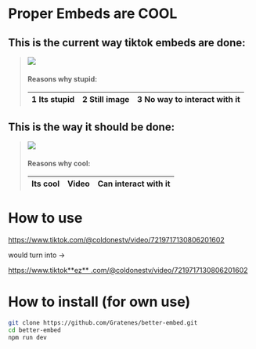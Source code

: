 # Proper Embeds are COOL

## This is the current way tiktok embeds are done:

> ![](https://i.imgur.com/9ym33Pv.png)
>
>
> #### Reasons why stupid:
> | 1 Its stupid | 2 Still image | 3 No way to interact with it |
> |--------------|---------------|------------------------------|

## This is the way it should be done:

> ![](https://i.imgur.com/kjbJVw9.png)
>
> #### Reasons why cool:
>
> | Its cool |  Video | Can interact with it |
> |----------|--------|----------------------|

# How to use

https://www.tiktok.com/@coldonestv/video/7219717130806201602

would turn into ->

[https://www.tiktok**ez**
.com/@coldonestv/video/7219717130806201602](https://www.tiktokez.com/@coldonestv/video/7219717130806201602)

# How to install (for own use)

```bash
git clone https://github.com/Gratenes/better-embed.git
cd better-embed
npm run dev
```
